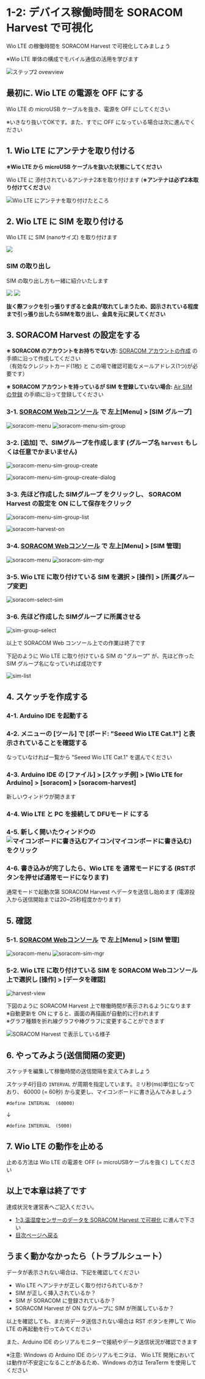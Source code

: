 # 1-2: デバイス稼働時間を SORACOM Harvest で可視化

Wio LTE の稼働時間を SORACOM Harvest で可視化してみましょう

※Wio LTE 単体の構成でモバイル通信の活用を学びます

![ステップ2 ovewview](https://docs.google.com/drawings/d/e/2PACX-1vQYbHwh3ec7Bfl7o8Hj3a6FvmnHJWfbeahOi0wsUn_BzhhC_-mX-sHmEV85-vFEdd5m6HQRAvh_lyrW/pub?w=371&h=247)

## 最初に. Wio LTE の電源を OFF にする

Wio LTE の microUSB ケーブルを抜き、電源を OFF にしてください

※いきなり抜いてOKです。また、すでに OFF になっている場合は次に進んでください

## 1. Wio LTE にアンテナを取り付ける

**※Wio LTE から microUSB ケーブルを抜いた状態にしてください**

Wio LTE に 添付されているアンテナ2本を取り付けます (**※アンテナは必ず2本取り付けてください**)

![Wio LTE にアンテナを取り付けたところ](https://docs.google.com/drawings/d/e/2PACX-1vQeeuUwMU4t2mjArmyPGsciGmXCYxl8gXPt_gTFiCh-iMOnv-c0s22otGPmvG7-PsMDX34Pe0d3afqC/pub?w=640&h=480)

## 2. Wio LTE に SIM を取り付ける

Wio LTE に SIM (nanoサイズ) を取り付けます

<img src="https://docs.google.com/drawings/d/e/2PACX-1vQ_jUPQyYsHnk0v5yFZpdbJ6n7l2U6Pf1SexxpQ1DyvrxYVbiDTmfT2GjyUmZpR7Dc2dtZneXpkFqZz/pub?w=550&amp;h=255">

### SIM の取り出し

SIM の取り出し方も一緒に紹介いたします

<img src="https://docs.google.com/drawings/d/e/2PACX-1vSHV26TeW7Z3rEbr-OOVQ-6GyI8GijLNChn5ayEspNVPZqmbZTj3pkDdBCZhLEetrMqLdDuXm-GpQk9/pub?w=683&amp;h=322">

<img src="https://docs.google.com/drawings/d/e/2PACX-1vRn4PgJFdW-IV-Fr4JTq7dj6wz4KBSyG3pM6W4Wxdbtt-FunzEy4aSK1_QpssqfoATEWfP_9IJL8vtV/pub?w=508&amp;h=370">

**抜く際フックを引っ張りすぎると金具が取れてしまうため、図示されている程度まで引っ張り出したらSIMを取り出し、金具を元に戻してください**

## 3. SORACOM Harvest の設定をする

**※ SORACOM のアカウントをお持ちでない方:** [SORACOM アカウントの作成](https://dev.soracom.io/jp/start/console/#account) の手順に沿って作成してください   
（有効なクレジットカード(1枚) と この場で確認可能なメールアドレス(1つ)が必要です）

**※ SORACOM アカウントを持っているが SIM を登録していない場合:** [Air SIM の登録](https://dev.soracom.io/jp/start/console/#registsim) の手順に沿って登録してください

### 3-1. [SORACOM Webコンソール](https://console.soracom.io/) で 左上[Menu] > [SIM グループ]

![soracom-menu](https://docs.google.com/drawings/d/e/2PACX-1vRhgmsjqpncv2HQ0jAZwiYf0knTfvmCMl6x_flrdeGQV4N60trp8M981gCAfitVSmXU4tqAYm6MmyRb/pub?w=331&h=410)
![soracom-menu-sim-group](https://docs.google.com/drawings/d/e/2PACX-1vTqI-f2K8n-TuUvVEGPnmDcFxG2f87so3Qfe5K11sn0pXG8Q4v2lJX0UT9tjlH7sDQRb1FC7aFfckjb/pub?w=353&h=290)

### 3-2. [追加] で、SIMグループを作成します (グループ名 `harvest` もしくは任意でかまいません)

![soracom-menu-sim-group-create](https://docs.google.com/drawings/d/e/2PACX-1vQ-wJ7Ixk-BQDtxXweBkhl-deBJzh3behOo_rQNNxm3gO73sKHEV_RvqO7cWrSKJT0AZltPaF_K0qPf/pub?w=381&h=315)

![soracom-menu-sim-group-create-dialog](https://docs.google.com/drawings/d/e/2PACX-1vRjDUj0AzCWEBNyy9GTqWf6jPANTk4WIEZcarMaYd9GhbM-_2AhBru9WglGRplqo0jUroC9rIq82G8h/pub?w=631&h=306)

### 3-3. 先ほど作成した SIMグループ をクリックし、 SORACOM Harvest の設定を ON にして保存をクリック

![soracom-menu-sim-group-list](https://docs.google.com/drawings/d/e/2PACX-1vTpWazZ3_xwnViyK1XJXVo3Aa8BeqhLsdeE4v1SHsUNUhKQw-mS15ZovR4kEzNfhJZw2PYdGEcLB9Fr/pub?w=316&h=334)

![soracom-harvest-on](https://docs.google.com/drawings/d/e/2PACX-1vRjSkL7huwCXXSSknkDnuVbPqYSo9a-rJ0PInLFa-mmgBx1fhhHdVu339RbtSuAuhY2bcFlyMxsGWs1/pub?w=504&h=685)

### 3-4. [SORACOM Webコンソール](https://console.soracom.io/) で 左上[Menu] > [SIM 管理]

![soracom-menu](https://docs.google.com/drawings/d/e/2PACX-1vRhgmsjqpncv2HQ0jAZwiYf0knTfvmCMl6x_flrdeGQV4N60trp8M981gCAfitVSmXU4tqAYm6MmyRb/pub?w=331&h=410)
![soracom-sim-mgr](https://docs.google.com/drawings/d/e/2PACX-1vTUi6LN6Hsctv4KdaZj8uOUFg_ZyROx73f1TzFq41KIlRzjUmE_bc2NR5UnS8cn15TD_S2s8FA-DHzA/pub?w=353&h=290)

### 3-5. Wio LTE に取り付けている SIM を選択 > [操作] > [所属グループ変更]

![soracom-select-sim](https://docs.google.com/drawings/d/e/2PACX-1vQpULGXvkk5htY266aDd2iWJueVphdm8DFRVy_BF5JnWnZfBBLF19U42ni5lU6VxN5ucmwqKHx4ACjg/pub?w=526&h=489)

### 3-6. 先ほど作成した SIMグループ に所属させる

![sim-group-select](https://docs.google.com/drawings/d/e/2PACX-1vR1DJQnKw0NVvv83qxiTiDkh0AYfF6u8g3En7EDQtt2M2OjCRzl_tmlB-02cyiLBHLwWHjpOshFKTAA/pub?w=643&h=334)

以上で SORACOM Web コンソール上での作業は終了です

下記のように Wio LTE に取り付けている SIM の "グループ" が、先ほど作った SIM グループ名になっていれば成功です

![sim-list](https://docs.google.com/drawings/d/e/2PACX-1vSjr7j-ld8piy6POBYX1r8Ib2nW1DLjwanI1bqDXS0VsWh6SFK8RXvfDop5X0hzg2Auq2aSvdH8eDPm/pub?w=520&h=464)

## 4. スケッチを作成する

### 4-1. Arduino IDE を起動する

### 4-2. メニューの [ツール] で [ボード: "Seeed Wio LTE Cat.1"] と表示されていることを確認する

なっていなければ一覧から "Seeed Wio LTE Cat.1" を選んでください

### 4-3. Arduino IDE の [ファイル] > [スケッチ例] > [Wio LTE for Arduino] > [soracom] > [soracom-harvest]

新しいウィンドウが開きます

### 4-4. Wio LTE と PC を接続して DFUモード にする

### 4-5. 新しく開いたウィンドウの ![マイコンボードに書き込むアイコン](https://docs.google.com/drawings/d/e/2PACX-1vQiO83cFcX3LCXeioiTiaao57T4SGiIV6XZzcBP6poTwssCxmo7hLpoMh5qG3btyqgzs8Q-lAoE6Q0f/pub?w=100&h=100)(マイコンボードに書き込む) をクリック

### 4-6. 書き込みが完了したら、Wio LTE を 通常モードにする (RSTボタンを押せば通常モードになります)

通常モードで起動次第 SORACOM Harvest へデータを送信し始めます (電源投入から送信開始までは20~25秒程度かかります)

## 5. 確認

### 5-1. [SORACOM Webコンソール](https://console.soracom.io/) で 左上[Menu] > [SIM 管理]

![soracom-menu](https://docs.google.com/drawings/d/e/2PACX-1vRhgmsjqpncv2HQ0jAZwiYf0knTfvmCMl6x_flrdeGQV4N60trp8M981gCAfitVSmXU4tqAYm6MmyRb/pub?w=331&h=410)
![soracom-sim-mgr](https://docs.google.com/drawings/d/e/2PACX-1vTUi6LN6Hsctv4KdaZj8uOUFg_ZyROx73f1TzFq41KIlRzjUmE_bc2NR5UnS8cn15TD_S2s8FA-DHzA/pub?w=353&h=290)

### 5-2. Wio LTE に取り付けている SIM を SORACOM Webコンソール上で選択し [操作] > [データを確認]

![harvest-view](https://docs.google.com/drawings/d/e/2PACX-1vRGN09AF9n0GafAg8Ut9s8QYAmEd4h5Oj4fTYUQjqKEFXCj_aIRjyS3u5zpim0eqtnnh-csIl6sAHaU/pub?w=526&h=489)

下図のように SORACOM Harvest 上で稼働時間が表示されるようになります  
※自動更新を ON にすると、画面の再描画が自動的に行われます  
※グラフ種類を折れ線グラフや棒グラフに変更することができます

![SORACOM Harvest で表示している様子](https://dev.soracom.io/img/gs_wio-lte/soracom-harvest-rendering.png)

## 6. やってみよう(送信間隔の変更)

スケッチを編集して稼働時間の送信間隔を変えてみましょう

スケッチ4行目の `INTERVAL` が周期を指定しています。ミリ秒(ms)単位になっており、 60000 (= 60秒) から変更し、マイコンボードに書き込んでみましょう

```
#define INTERVAL  (60000)
```

↓

```
#define INTERVAL  (5000)
```

## 7. Wio LTE の動作を止める

止める方法は Wio LTE の電源を OFF (= microUSBケーブルを抜く) してください

## 以上で本章は終了です

達成状況を運営表へご記入ください。

* [1-3.温湿度センサーのデータを SORACOM Harvest で可視化](3-sensor) に進んで下さい
* [目次ページへ戻る](../)

## うまく動かなかったら（トラブルシュート）

データが表示されない場合は、下記を確認してください

* Wio LTE へアンテナが正しく取り付けられているか？
* SIM が正しく挿入されているか？
* SIM が SORACOM に登録されているか？
* SORACOM Harvest が ON なグループに SIM が所属しているか？

以上を確認しても、まだ尚データ送信されない場合は RST ボタンを押して Wio LTE の再起動を行ってみてください

また、Arduino IDE のシリアルモニターで接続やデータ送信状況が確認できます

※注意: Windows の Arduino IDE のシリアルモニタは、 Wio LTE 開発においては動作が不安定になることがあるため、Windows の方は TeraTerm を使用してください
